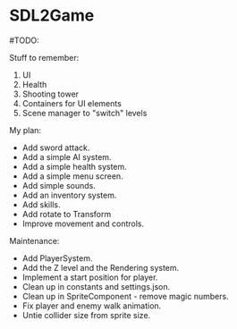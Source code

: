 # SDL2Game

#TODO:

Stuff to remember:
1. UI
2. Health
3. Shooting tower
4. Containers for UI elements
5. Scene manager to "switch" levels

My plan:
- Add sword attack.
- Add a simple AI system.
- Add a simple health system.
- Add a simple menu screen.
- Add simple sounds.
- Add an inventory system.
- Add skills.
- Add rotate to Transform
- Improve movement and controls.

Maintenance:
- Add PlayerSystem.
- Add the Z level and the Rendering system.
- Implement a start position for player.
- Clean up in constants and settings.json.
- Clean up in SpriteComponent - remove magic numbers.
- Fix player and enemy walk animation.
- Untie collider size from sprite size.
